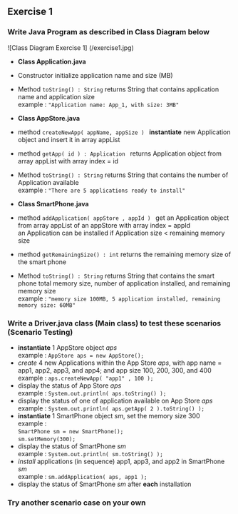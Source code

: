 ## Exercise 1

### Write Java Program as described in Class Diagram below<br>
![Class Diagram Exercise 1] (/exercise1.jpg) <br>

* **Class Application.java**
 * Constructor initialize application name and size (MB)
 * Method ```toString() : String``` 
    returns String that contains application name and application size <br>
    example : ```"Application name: App_1, with size: 3MB"``` <br>
   
* **Class AppStore.java**
 * method ```createNewApp( appName, appSize ) ``` 
    **instantiate** new Application object and insert it in array appList
 * method ```getApp( id ) : Application ``` 
    returns Application object from array appList with array index = id
 * Method ```toString() : String``` 
    returns String that contains the number of Application available<br>
    example : ```"There are 5 applications ready to install"``` <br>
	
* **Class SmartPhone.java**
 * method ```addApplication( appStore , appId ) ``` 
    get an Application object from array appList of an appStore with array index = appId<br>
	an Application can be installed if Application size < remaining memory size
 * method ```getRemainingSize() : int```
    returns the remaining memory size of the smart phone
 * Method ```toString() : String``` 
    returns String that contains the smart phone total memory size, number of application installed, and remaining memory size <br>
    example : ```"memory size 100MB, 5 application installed, remaining memory size: 60MB"``` <br>

### Write a Driver.java class (**Main class**) to test these scenarios<br> (**Scenario Testing**)
* **instantiate** 1 AppStore object _aps_<br>
	example : ```AppStore aps = new AppStore(); ```
* _create_ 4 new Applications within the App Store _aps_, with app name = app1, app2, app3, and app4; and app size 100, 200, 300, and 400<br>
	example : ```aps.createNewApp( "app1" , 100 ); ```
* display the status of App Store _aps_<br>
	example : ```System.out.println( aps.toString() );```
* display the status of one of application available on App Store _aps_<br>
	example : ```System.out.println( aps.getApp( 2 ).toString() );```
* **instantiate** 1 SmartPhone object _sm_, set the memory size 300<br>
	example : <br>
        ```SmartPhone sm = new SmartPhone();```<br>
        ```sm.setMemory(300);```
* display the status of SmartPhone _sm_<br>
	example : ```System.out.println( sm.toString() ); ```
* _install_ applications (in sequence) app1, app3, and app2 in SmartPhone _sm_<br>
	example : ```sm.addApplication( aps, app1 ); ```
* display the status of SmartPhone _sm_ after **each** installation<br>

### Try another scenario case on your own